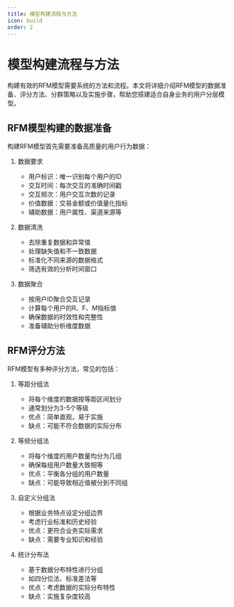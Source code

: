 ```yaml
---
title: 模型构建流程与方法
icon: build
order: 2
---
```


# 模型构建流程与方法

构建有效的RFM模型需要系统的方法和流程。本文将详细介绍RFM模型的数据准备、评分方法、分群策略以及实施步骤，帮助您搭建适合自身业务的用户分层模型。

## RFM模型构建的数据准备

构建RFM模型首先需要准备高质量的用户行为数据：

1. 数据要求
   - 用户标识：唯一识别每个用户的ID
   - 交互时间：每次交互的准确时间戳
   - 交互频次：用户交互次数的记录
   - 价值数据：交易金额或价值量化指标
   - 辅助数据：用户属性、渠道来源等

2. 数据清洗
   - 去除重复数据和异常值
   - 处理缺失值和不一致数据
   - 标准化不同来源的数据格式
   - 筛选有效的分析时间窗口

3. 数据聚合
   - 按用户ID聚合交互记录
   - 计算每个用户的R、F、M指标值
   - 确保数据的时效性和完整性
   - 准备辅助分析维度数据

## RFM评分方法

RFM模型有多种评分方法，常见的包括：

1. 等距分组法
   - 将每个维度的数据按等距区间划分
   - 通常划分为3-5个等级
   - 优点：简单直观，易于实施
   - 缺点：可能不符合数据的实际分布

2. 等频分组法
   - 将每个维度的用户数量均分为几组
   - 确保每组用户数量大致相等
   - 优点：平衡各分组的用户数量
   - 缺点：可能导致相近值被分到不同组

3. 自定义分组法
   - 根据业务特点设定分组边界
   - 考虑行业标准和历史经验
   - 优点：更符合业务实际需求
   - 缺点：需要专业知识和经验

4. 统计分布法
   - 基于数据分布特性进行分组
   - 如四分位法、标准差法等
   - 优点：考虑数据的实际分布特性
   - 缺点：实施复杂度较高

